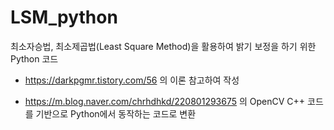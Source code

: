 # LSM_python

최소자승법, 최소제곱법(Least Square Method)을 활용하여 밝기 보정을 하기 위한 Python 코드

- https://darkpgmr.tistory.com/56 의 이론 참고하여 작성

- https://m.blog.naver.com/chrhdhkd/220801293675 의 OpenCV C++ 코드를 기반으로 Python에서 동작하는 코드로 변환

